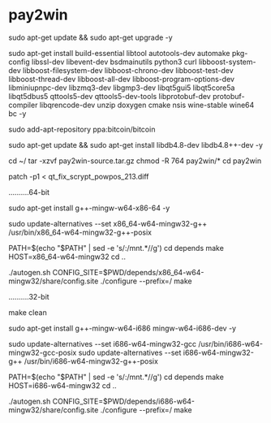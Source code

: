 # pay2win
sudo apt-get update && sudo apt-get upgrade -y

sudo apt-get install build-essential libtool autotools-dev automake pkg-config libssl-dev libevent-dev bsdmainutils python3 curl libboost-system-dev libboost-filesystem-dev libboost-chrono-dev libboost-test-dev libboost-thread-dev libboost-all-dev libboost-program-options-dev libminiupnpc-dev libzmq3-dev libgmp3-dev libqt5gui5 libqt5core5a libqt5dbus5 qttools5-dev qttools5-dev-tools libprotobuf-dev protobuf-compiler libqrencode-dev unzip doxygen cmake nsis wine-stable wine64 bc -y

sudo add-apt-repository ppa:bitcoin/bitcoin

sudo apt-get update && sudo apt-get install libdb4.8-dev libdb4.8++-dev -y

cd ~/
tar -xzvf pay2win-source.tar.gz
chmod -R 764 pay2win/*
cd pay2win

patch -p1 < qt_fix_scrypt_powpos_213.diff

..........64-bit

sudo apt-get install g++-mingw-w64-x86-64 -y

sudo update-alternatives --set x86_64-w64-mingw32-g++ /usr/bin/x86_64-w64-mingw32-g++-posix

PATH=$(echo "$PATH" | sed -e 's/:\/mnt.*//g')
cd depends
make HOST=x86_64-w64-mingw32
cd ..

./autogen.sh
CONFIG_SITE=$PWD/depends/x86_64-w64-mingw32/share/config.site ./configure --prefix=/
make

..........32-bit

make clean

sudo apt-get install g++-mingw-w64-i686 mingw-w64-i686-dev -y

sudo update-alternatives --set i686-w64-mingw32-gcc /usr/bin/i686-w64-mingw32-gcc-posix
sudo update-alternatives --set i686-w64-mingw32-g++ /usr/bin/i686-w64-mingw32-g++-posix

PATH=$(echo "$PATH" | sed -e 's/:\/mnt.*//g')
cd depends
make HOST=i686-w64-mingw32
cd ..

./autogen.sh
CONFIG_SITE=$PWD/depends/i686-w64-mingw32/share/config.site ./configure --prefix=/
make
